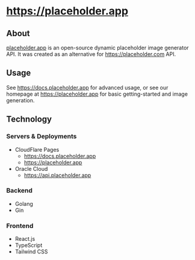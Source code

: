 # <https://placeholder.app>

## About

[placeholder.app](https://placeholder.app) is an open-source dynamic placeholder image generator API. It was created as an alternative for <https://placeholder.com> API. 

## Usage

See <https://docs.placeholder.app> for advanced usage, or see our homepage at <https://placeholder.app> for basic getting-started and image generation.

## Technology

### Servers & Deployments

- CloudFlare Pages
  - <https://docs.placeholder.app>
  - <https://placeholder.app>
- Oracle Cloud
  - <https://api.placeholder.app>

### Backend

- Golang
- Gin

### Frontend

- React.js
- TypeScript
- Tailwind CSS
